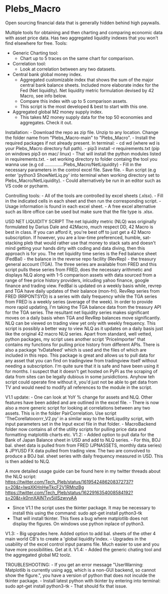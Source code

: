 # Plebs_Macro
Open sourcing financial data that is generally hidden behind high paywalls. 

Multiple tools for obtaining and then charting and comparing economic data with asset price data. Has two aggregated liquidity indexes that you won't find elsewhere for free. Tools:
- Generic Charting tool:
    - Chart up to 5 traces on the same chart for comparison.
- Correlation tool:
    - Look at correlation between any two datasets. 
- Central bank global money index.
    - Aggregated customizable index that shows the sum of the major central bank balance sheets. Included more elaborate index for the Fed (Net liquidity). Net liquidity metric formulation devised by 42 Macro, see info below. 
    - Compare this index with up to 5 comparison assets. 
    - This script is the most developed & best to start with this one. 
- Aggregated global M2 money supply index.
    - This takes M2 money supply data for the top 50 economies and aggregates. Check it out. 

 Installation: 
     - Download the repo as zip file. Unzip to any location. Change the folder name from "Plebs_Macro-main" to "Plebs_Macro".
     - Install the required packages if not already present. In terminal:
        - cd wd      (where wd is your Plebs_Macro directory full path).
        - pip3 install -r requirements.txt   (pip on windows pip3 on mac/ linux) - That will install the python modules listed in requirements.txt. 
        - set working directory to folder containg the tool you wanna use (e.g cd ...............Plebs_Macro/NetLiquidity)
        - Fill in the necessary parameters in the control excel file. Save file.
        - Run script (e.g enter 'python3 ShowNetLiq.py' into terminal when working directory set to Plebs_Macro/NetLiquidity). 
        - Could alternatively be run in an editor such as VS code or pycharm. 
     
    
     
Controlling tools:
    - All of the tools are controlled by excel sheets (.xlsx). 
    - Fill in the indicated cells in each sheet and then run the corresponding script. 
    - Usage information is found in each excel sheet. 
    - A free excel alternative such as libre office can be used but make sure that the file type is .xlsx. 

USD NET LIQUIDITY SCRIPT 
    The net lqiuidity metric (NLQ) was originally formulated by Darius Dale and 42Macro, much respect DD, 42 Macro is best in class. If you can afford it, you're best off to just get a 42 Macro subscription. If however, you are a low-time preferenced, humble, sat-stacking pleb that would rather use that money to stack sats and doesn't mind getting your hands dirty with coding and data diving, then this approach is for you. 
    The net liquidity time series is the Fed balance sheet (FedBal) - the balance in the reverse repo facility (RevRep) - the treasury general account (TGA). 
    The three series are available from FRED and this script pulls these series from FRED, does the necessary arithmetic and displays NLQ along with 1-5 comparison assets with data sourced from a range of free price history providers, inlcuding yahoo finance, google finance and trading view. 
    FedBal is updated on a weekly basis while, revrep and TGA have daily updates of their balance (mon-fri). RevRep series from FRED (RRPONTSYD) is a series with daily frequency while the TGA series from FRED is a weekly series (average of the week). In order to provide more rapid updating, I'm taking the TGA balance data from the treasury API for the TGA series. 
    The resultant net liquidity series makes significant moves on a daily basis when TGA and RevRep balances move significantly. NLQ can be viewed on trading view yet only with weekly frequency. This script is possibly a better way to view NLQ as it updates on a daily basis just like the original 42 macro NLQ series.
    Apart from standard, well vetted, python packages, my script uses another script 'PriceImporter' that contains my functions for pulling price history from different APIs. 
    There is also a package 'tvDatafeed' which is used and the files of which are included in this repo. This package is great and allows us to pull data for any asset that you can find on tradingview from tradingview itself without needing a subscription. I'm quite sure that it is safe and have been using it for months. I suspect that it doesn't get hosted on PyPi as the scraping of data from sites can be legally dubious in some jursidictions. Anyhow teh script could operate fine without it, you'd just not be able to get data from TV and would need to modify all references to the module in the script. 
    
V1.1 update:
    - One can look at YoY % change for assets and NLQ. Other features have been added and are outlined in the excel file. 
    - There is now also a more generic script for looking at correlations between any two assets. This is in the folder PairCorrelation. Use
    script 'TheCorellatooorrr_V2.py' in a similar way to the NetLiqudity script, with input parameters set in the Input excel file in that folder. 
    - MacroBackend folder now contains all of the utility scripts for pulling price data and formatting matplotlib charts etc. 
V1.2:
    - Added option to pull data for the Bank of Japan Balance sheet in USD and add to NLQ series. 
    - For this, BOJ bal. sheet data is pulled from from FRED (JPNASSETS, monthly data series) & JPYUSD FX data pulled from trading view. The two are   convolved to produce a BOJ bal. sheet series with daily frequency measured in USD. This is then added to NLQ. 

A more detailed usage guide can be found here in my twitter threads about the NLQ script: 
https://twitter.com/Tech_Pleb/status/1619542486208372737?s=20&t=lwqXKHnHwTkcF2V1RMnzBg
https://twitter.com/Tech_Pleb/status/1622916354008584192?s=20&t=k0nnXAlNTvv5iiISzwvyAA
- Since V1.1 the script uses the tkinter package. It may be necessary to install this using the command:
sudo apt-get install python3-tk
- That will install tkinter. This fixes a bug where matplotlib does not display the figures. On windows use python inplace of python3. 

V1.3: 
    - Big upgrades here. Added option to add bal. sheets of the other 4 main world CB's to create a 'global liquidity'index. 
    - Upgrades in the usability of the excel control input params file. Much easier to use and you have more possibilities. 
    Get at it. 
V1.4:
    - Added the generic chating tool and the aggregated global M2 toolz. 

     
TROUBLESHOOTING:
    - If you get an error message "UserWarning: Matplotlib is currently using agg, which is a non-GUI backend, so cannot show the figure.", you have a
    version of python that does not inculde the tkinter package. 
    - Install latest python with tkinter by entering into terminal:
        sudo apt-get install python3-tk
    - That should fix that issue.     
     
